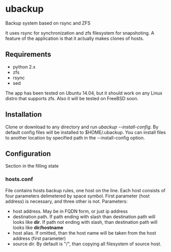 # ubackup

Backup system based on rsync and ZFS

It uses rsync for synchronization and zfs filesystem for snapshoting.
A feature of the application is that it actually makes clones of hosts.

## Requirements

* python 2.x
* zfs
* rsync
* sed

The app has been tested on Ubuntu 14.04, but it should work on any Linux distro that supports zfs. Also it will be tested on FreeBSD soon.

## Installation

Clone or download to any directory and run *ubackup --install-config*. By default config files will be installed to $HOME/.ubackup.
You can install files to another location by specified path in the --install-config option.

## Configuration

Section in the filling state

### hosts.conf

File contains hosts backup rules, one host on the line. Each host consists of four parameters delimetered by space symbol. First parameter (host address) is necessary, and three other is not.
Parameters:

* host address. May be in FQDN form, or just ip address
* destination path. If path ending with slash than destination path will looks like **dir**. If path not ending with slash, than destination path will looks like **dir/hostname**
* host alias. If omitted, than the host name will be taken from the host address (first parameter)
* source dir. By default is "/", than copying all filesystem of source host.
